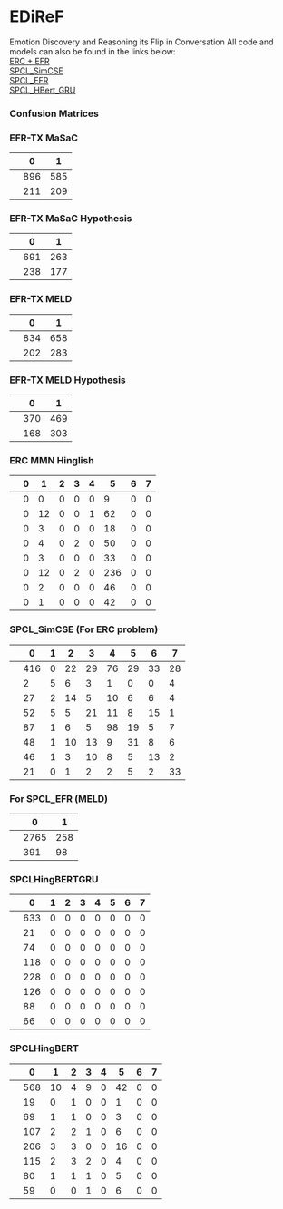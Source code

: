 # EDiReF
Emotion Discovery and Reasoning its Flip in Conversation
All code and models can also be found in the links below:  
[ERC + EFR](https://drive.google.com/drive/folders/1caVkW4nahhVq8UFcoxfXh8h1WLwD8roZ?usp=sharing)  
[SPCL_SimCSE](https://drive.google.com/drive/folders/1It9bYNx94ebsgI3Cc-zpd4OYh7wMvNKh?usp=sharing)  
[SPCL_EFR](https://drive.google.com/drive/folders/1UyLdZndFs9bTclxYQ0H7n_yuAZfEazLx?usp=sharing)  
[SPCL_HBert_GRU](https://drive.google.com/drive/folders/1rkJnSdMWwVhLtGPBqFYNSXluMmGchhKR)  

### Confusion Matrices
### EFR-TX MaSaC

|           | 0 | 1 |
|-----------|---|---|
|            | 896 | 585 |
|            | 211 | 209 |

### EFR-TX MaSaC Hypothesis

|           | 0 | 1 |
|-----------|---|---|
|            | 691 | 263 |
|            | 238 | 177 |

### EFR-TX MELD

|           | 0 | 1 |
|-----------|---|---|
|            | 834 | 658 |
|            | 202 | 283 |

### EFR-TX MELD Hypothesis

|           | 0 | 1 |
|-----------|---|---|
|            | 370 | 469 |
|            | 168 | 303 |

### ERC MMN Hinglish

|           | 0 | 1 | 2 | 3 | 4 | 5 | 6 | 7 |
|-----------|---|---|---|---|---|---|---|---|
|           | 0 | 0 | 0 | 0 | 0 | 9 | 0 | 0 |
|           | 0 | 12 | 0 | 0 | 1 | 62 | 0 | 0 |
|           | 0 | 3 | 0 | 0 | 0 | 18 | 0 | 0 |
|           | 0 | 4 | 0 | 2 | 0 | 50 | 0 | 0 |
|           | 0 | 3 | 0 | 0 | 0 | 33 | 0 | 0 |
|           | 0 | 12 | 0 | 2 | 0 | 236 | 0 | 0 |
|           | 0 | 2 | 0 | 0 | 0 | 46 | 0 | 0 |
|           | 0 | 1 | 0 | 0 | 0 | 42 | 0 | 0 |

### SPCL_SimCSE (For ERC problem)

|           | 0 | 1 | 2 | 3 | 4 | 5 | 6 | 7 |
|-----------|---|---|---|---|---|---|---|---|
|           | 416 | 0 | 22 | 29 | 76 | 29 | 33 | 28 |
|           | 2 | 5 | 6 | 3 | 1 | 0 | 0 | 4 |
|           | 27 | 2 | 14 | 5 | 10 | 6 | 6 | 4 |
|           | 52 | 5 | 5 | 21 | 11 | 8 | 15 | 1 |
|           | 87 | 1 | 6 | 5 | 98 | 19 | 5 | 7 |
|           | 48 | 1 | 10 | 13 | 9 | 31 | 8 | 6 |
|           | 46 | 1 | 3 | 10 | 8 | 5 | 13 | 2 |
|           | 21 | 0 | 1 | 2 | 2 | 5 | 2 | 33 |

### For SPCL_EFR (MELD)

|           | 0 | 1 |
|-----------|---|---|
|           | 2765 | 258 |
|           | 391 | 98 |  
### SPCLHingBERTGRU  
|           | 0 | 1 | 2 | 3 | 4 | 5 | 6 | 7 |
|-----------|---|---|---|---|---|---|---|---|
|           | 633 | 0 | 0 | 0 | 0 | 0 | 0 | 0 |
|           | 21 | 0 | 0 | 0 | 0 | 0 | 0 | 0 |
|           | 74 | 0 | 0 | 0 | 0 | 0 | 0 | 0 |
|           | 118 | 0 | 0 | 0 | 0 | 0 | 0 | 0 |
|           | 228 | 0 | 0 | 0 | 0 | 0 | 0 | 0 |
|           | 126 | 0 | 0 | 0 | 0 | 0 | 0 | 0 |
|           | 88 | 0 | 0 | 0 | 0 | 0 | 0 | 0 |
|           | 66 | 0 | 0 | 0 | 0 | 0 | 0 | 0 |  
### SPCLHingBERT    
|           | 0 | 1 | 2 | 3 | 4 | 5 | 6 | 7 |
|-----------|---|---|---|---|---|---|---|---|
|           | 568 | 10 | 4 | 9 | 0 | 42 | 0 | 0 |
|           | 19 | 0 | 1 | 0 | 0 | 1 | 0 | 0 |
|           | 69 | 1 | 1 | 0 | 0 | 3 | 0 | 0 |
|           | 107 | 2 | 2 | 1 | 0 | 6 | 0 | 0 |
|           | 206 | 3 | 3 | 0 | 0 | 16 | 0 | 0 |
|           | 115 | 2 | 3 | 2 | 0 | 4 | 0 | 0 |
|           | 80 | 1 | 1 | 1 | 0 | 5 | 0 | 0 |
|           | 59 | 0 | 0 | 1 | 0 | 6 | 0 | 0 |


